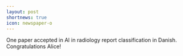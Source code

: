 ```yaml
---
layout: post
shortnews: true
icon: newspaper-o
---
```


One paper accepted in AI in radiology report classification in Danish. Congratulations Alice!
